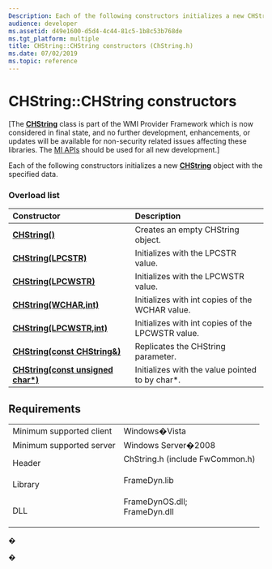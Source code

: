 ```yaml
---
Description: Each of the following constructors initializes a new CHString object with the specified data.
audience: developer
ms.assetid: d49e1600-d5d4-4c44-81c5-1b8c53b768de
ms.tgt_platform: multiple
title: CHString::CHString constructors (ChString.h)
ms.date: 07/02/2019
ms.topic: reference
---
```


# CHString::CHString constructors

\[The [**CHString**](chstring.md) class is part of the WMI Provider Framework which is now considered in final state, and no further development, enhancements, or updates will be available for non-security related issues affecting these libraries. The [MI APIs](https://docs.microsoft.com/previous-versions/windows/desktop/wmi_v2/windows-management-infrastructure) should be used for all new development.\]

Each of the following constructors initializes a new [**CHString**](chstring.md) object with the specified data.

### Overload list



| Constructor                                                                        | Description                                                  |
|:-----------------------------------------------------------------------------------|:-------------------------------------------------------------|
| [**CHString()**](https://msdn.microsoft.com/en-us/library/Aa385468(v=VS.85).aspx)                                          | Creates an empty CHString object.<br/>                 |
| [**CHString(LPCSTR)**](https://msdn.microsoft.com/en-us/library/Aa385445(v=VS.85).aspx)                              | Initializes with the LPCSTR value.<br/>                |
| [**CHString(LPCWSTR)**](https://msdn.microsoft.com/en-us/library/Aa385454(v=VS.85).aspx)                            | Initializes with the LPCWSTR value.<br/>               |
| [**CHString(WCHAR,int)**](https://msdn.microsoft.com/en-us/library/Aa385463(v=VS.85).aspx)                        | Initializes with int copies of the WCHAR value.<br/>   |
| [**CHString(LPCWSTR,int)**](https://msdn.microsoft.com/en-us/library/Aa385456(v=VS.85).aspx)                    | Initializes with int copies of the LPCWSTR value.<br/> |
| [**CHString(const CHString&)**](https://msdn.microsoft.com/en-us/library/Aa385434(v=VS.85).aspx)            | Replicates the CHString parameter.<br/>                |
| [**CHString(const unsigned char\*)**](https://msdn.microsoft.com/en-us/library/Aa385441(v=VS.85).aspx) | Initializes with the value pointed to by char\*.<br/>  |



## Requirements



|                                     |                                                                                                                                                               |
|-------------------------------------|---------------------------------------------------------------------------------------------------------------------------------------------------------------|
| Minimum supported client<br/> | Windows�Vista<br/>                                                                                                                                      |
| Minimum supported server<br/> | Windows Server�2008<br/>                                                                                                                                |
| Header<br/>                   | <dl> <dt>ChString.h (include FwCommon.h)</dt> </dl>                                                    |
| Library<br/>                  | <dl> <dt>FrameDyn.lib</dt> </dl>                                                                       |
| DLL<br/>                      | <dl> <dt>FrameDynOS.dll; </dt> <dt>FrameDyn.dll</dt> </dl> |



�

�




